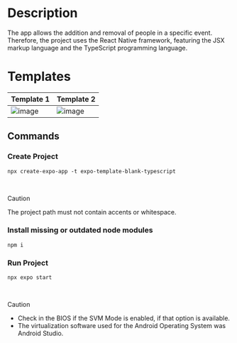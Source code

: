 # Description
The app allows the addition and removal of people in a specific event. Therefore, the project uses the React Native framework, featuring the JSX markup language and the TypeScript programming language.

# Templates
<div align="center">
  
| Template 1                             | Template 2                             |
|----------------------------------------|----------------------------------------|
| ![image](https://github.com/user-attachments/assets/2da92090-8563-4c82-be3a-dae2efd3859b) | ![image](https://github.com/user-attachments/assets/b2cd2c6b-da0a-4c7f-b030-f89fc2e83ca1)

</div>

## Commands

### Create Project
```
npx create-expo-app -t expo-template-blank-typescript
```

<br>

> [!CAUTION]
> The project path must not contain accents or whitespace.

### Install missing or outdated node modules
```
npm i
```

### Run Project
```
npx expo start
```

<br>

> [!CAUTION]
> - Check in the BIOS if the SVM Mode is enabled, if that option is available.
> - The virtualization software used for the Android Operating System was Android Studio.
